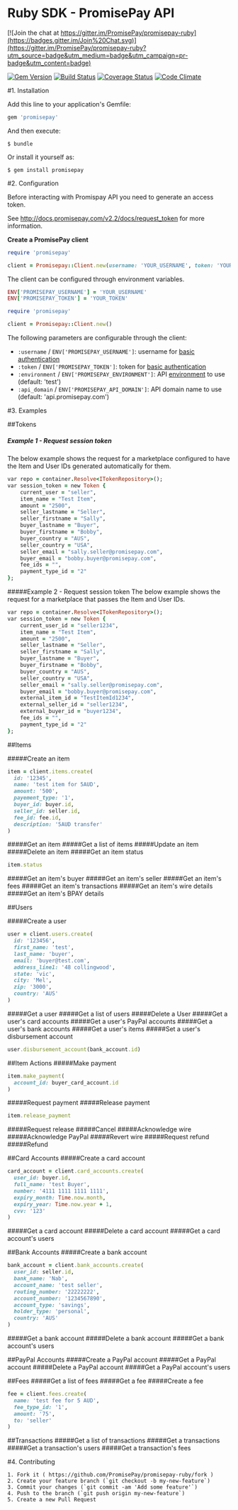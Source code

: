 # Ruby SDK - PromisePay API

[![Join the chat at https://gitter.im/PromisePay/promisepay-ruby](https://badges.gitter.im/Join%20Chat.svg)](https://gitter.im/PromisePay/promisepay-ruby?utm_source=badge&utm_medium=badge&utm_campaign=pr-badge&utm_content=badge)

[![Gem Version](https://badge.fury.io/rb/promisepay.svg)](http://badge.fury.io/rb/promisepay)
[![Build Status](https://travis-ci.org/PromisePay/promisepay-ruby.svg?branch=develop)](https://travis-ci.org/PromisePay/promisepay-ruby)
[![Coverage Status](https://coveralls.io/repos/PromisePay/promisepay-ruby/badge.svg?branch=develop)](https://coveralls.io/r/PromisePay/promisepay-ruby?branch=develop)
[![Code Climate](https://codeclimate.com/github/PromisePay/promisepay-ruby/badges/gpa.svg)](https://codeclimate.com/github/PromisePay/promisepay-ruby)


#1. Installation

Add this line to your application's Gemfile:

```ruby
gem 'promisepay'
```

And then execute:

    $ bundle

Or install it yourself as:

    $ gem install promisepay

#2. Configuration

Before interacting with Promispay API you need to generate an access token.

See http://docs.promisepay.com/v2.2/docs/request_token for more information.

**Create a PromisePay client**

```ruby
require 'promisepay'

client = Promisepay::Client.new(username: 'YOUR_USERNAME', token: 'YOUR_TOKEN')
```

The client can be configured through environment variables.

```ruby
ENV['PROMISEPAY_USERNAME'] = 'YOUR_USERNAME'
ENV['PROMISEPAY_TOKEN'] = 'YOUR_TOKEN'
```

```ruby
require 'promisepay'

client = Promisepay::Client.new()
```

The following parameters are configurable through the client:

  * `:username` / `ENV['PROMISEPAY_USERNAME']`: username for [basic authentication](http://docs.promisepay.com/v2.2/docs/overview-2)
  * `:token` / `ENV['PROMISEPAY_TOKEN']`: token for [basic authentication](http://docs.promisepay.com/v2.2/docs/overview-2)
  * `:environment` / `ENV['PROMISEPAY_ENVIRONMENT']`: API [environment](http://docs.promisepay.com/v2.2/docs/environments) to use (default: 'test')
  * `:api_domain` / `ENV['PROMISEPAY_API_DOMAIN']`: API domain name to use (default: 'api.promisepay.com')

#3. Examples

##Tokens
##### Example 1 - Request session token
The below example shows the request for a marketplace configured to have the Item and User IDs generated automatically for them.

```ruby
var repo = container.Resolve<ITokenRepository>();
var session_token = new Token {
	current_user = "seller",
	item_name = "Test Item",
	amount = "2500",
	seller_lastname = "Seller",
	seller_firstname = "Sally",
	buyer_lastname = "Buyer",
	buyer_firstname = "Bobby",
	buyer_country = "AUS",
	seller_country = "USA",
	seller_email = "sally.seller@promisepay.com",
	buyer_email = "bobby.buyer@promisepay.com",
	fee_ids = "",
	payment_type_id = "2"		
};
```
#####Example 2 - Request session token
The below example shows the request for a marketplace that passes the Item and User IDs.

```ruby
var repo = container.Resolve<ITokenRepository>();
var session_token = new Token {
	current_user_id = "seller1234",
	item_name = "Test Item",
	amount = "2500",
	seller_lastname = "Seller",
	seller_firstname = "Sally",
	buyer_lastname = "Buyer",
	buyer_firstname = "Bobby",
	buyer_country = "AUS",
	seller_country = "USA",
	seller_email = "sally.seller@promisepay.com",
	buyer_email = "bobby.buyer@promisepay.com",
	external_item_id = "TestItemId1234",
	external_seller_id = "seller1234",
	external_buyer_id = "buyer1234",
	fee_ids = "",
	payment_type_id = "2"		
};
```
##Items

#####Create an item
```ruby
item = client.items.create(
  id: '12345',
  name: 'test item for 5AUD',
  amount: '500',
  payement_type: '1',
  buyer_id: buyer.id,
  seller_id: seller.id,
  fee_id: fee.id,
  description: '5AUD transfer'
)
```
#####Get an item
#####Get a list of items
#####Update an item
#####Delete an item
#####Get an item status

```ruby
item.status
```
#####Get an item's buyer
#####Get an item's seller
#####Get an item's fees
#####Get an item's transactions
#####Get an item's wire details
#####Get an item's BPAY details

##Users

#####Create a user

```ruby
user = client.users.create(
  id: '123456',
  first_name: 'test',
  last_name: 'buyer',
  email: 'buyer@test.com',
  address_line1: '48 collingwood',
  state: 'vic',
  city: 'Mel',
  zip: '3000',
  country: 'AUS'
)
```
#####Get a user
#####Get a list of users
#####Delete a User
#####Get a user's card accounts
#####Get a user's PayPal accounts
#####Get a user's bank accounts
#####Get a user's items
#####Set a user's disbursement account

```ruby
user.disbursement_account(bank_account.id)
```
##Item Actions
#####Make payment

```ruby
item.make_payment(
  account_id: buyer_card_account.id
)
```
#####Request payment
#####Release payment

```ruby
item.release_payment
```
#####Request release
#####Cancel
#####Acknowledge wire
#####Acknowledge PayPal
#####Revert wire
#####Request refund
#####Refund

##Card Accounts
#####Create a card account

```ruby
card_account = client.card_accounts.create(
  user_id: buyer.id,
  full_name: 'test Buyer',
  number: '4111 1111 1111 1111',
  expiry_month: Time.now.month,
  expiry_year: Time.now.year + 1,
  cvv: '123'
)
```
#####Get a card account
#####Delete a card account
#####Get a card account's users

##Bank Accounts
#####Create a bank account

```ruby
bank_account = client.bank_accounts.create(
  user_id: seller.id,
  bank_name: 'Nab',
  account_name: 'test seller',
  routing_number: '22222222',
  account_number: '1234567890',
  account_type: 'savings',
  holder_type: 'personal',
  country: 'AUS'
)
```
#####Get a bank account
#####Delete a bank account
#####Get a bank account's users

##PayPal Accounts
#####Create a PayPal account
#####Get a PayPal account
#####Delete a PayPal account
#####Get a PayPal account's users

##Fees
#####Get a list of fees
#####Get a fee
#####Create a fee

```ruby
fee = client.fees.create(
  name: 'test fee for 5 AUD',
  fee_type_id: '1',
  amount: '75',
  to: 'seller'
)
```
##Transactions
#####Get a list of transactions
#####Get a transactions
#####Get a transaction's users
#####Get a transaction's fees


#4. Contributing

	1. Fork it ( https://github.com/PromisePay/promisepay-ruby/fork )
	2. Create your feature branch (`git checkout -b my-new-feature`)
	3. Commit your changes (`git commit -am 'Add some feature'`)
	4. Push to the branch (`git push origin my-new-feature`)
	5. Create a new Pull Request
